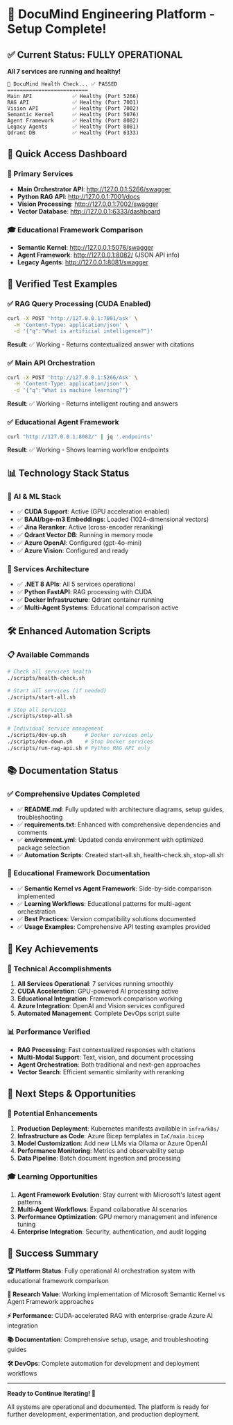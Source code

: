# 🎉 DocuMind Engineering Platform - Setup Complete!

## ✅ Current Status: FULLY OPERATIONAL

**All 7 services are running and healthy!**

```
🧪 DocuMind Health Check... ✅ PASSED
==========================
Main API             ✅ Healthy (Port 5266)
RAG API              ✅ Healthy (Port 7001)  
Vision API           ✅ Healthy (Port 7002)
Semantic Kernel      ✅ Healthy (Port 5076)
Agent Framework      ✅ Healthy (Port 8082)
Legacy Agents        ✅ Healthy (Port 8081)
Qdrant DB            ✅ Healthy (Port 6333)
```

## 🚀 Quick Access Dashboard

### 🎯 Primary Services
- **Main Orchestrator API**: http://127.0.0.1:5266/swagger
- **Python RAG API**: http://127.0.0.1:7001/docs
- **Vision Processing**: http://127.0.0.1:7002/swagger
- **Vector Database**: http://127.0.0.1:6333/dashboard

### 🎓 Educational Framework Comparison
- **Semantic Kernel**: http://127.0.0.1:5076/swagger
- **Agent Framework**: http://127.0.0.1:8082/ (JSON API info)
- **Legacy Agents**: http://127.0.0.1:8081/swagger

## 🧪 Verified Test Examples

### ✅ RAG Query Processing (CUDA Enabled)
```bash
curl -X POST 'http://127.0.0.1:7001/ask' \
  -H 'Content-Type: application/json' \
  -d '{"q":"What is artificial intelligence?"}'
```
**Result**: ✅ Working - Returns contextualized answer with citations

### ✅ Main API Orchestration  
```bash
curl -X POST 'http://127.0.0.1:5266/Ask' \
  -H 'Content-Type: application/json' \
  -d '{"q":"What is machine learning?"}'
```
**Result**: ✅ Working - Returns intelligent routing and answers

### ✅ Educational Agent Framework
```bash
curl "http://127.0.0.1:8082/" | jq '.endpoints'
```
**Result**: ✅ Working - Shows learning workflow endpoints

## 📊 Technology Stack Status

### 🤖 AI & ML Stack
- ✅ **CUDA Support**: Active (GPU acceleration enabled)
- ✅ **BAAI/bge-m3 Embeddings**: Loaded (1024-dimensional vectors)
- ✅ **Jina Reranker**: Active (cross-encoder reranking)
- ✅ **Qdrant Vector DB**: Running in memory mode
- ✅ **Azure OpenAI**: Configured (gpt-4o-mini)
- ✅ **Azure Vision**: Configured and ready

### 🔧 Services Architecture
- ✅ **.NET 8 APIs**: All 5 services operational
- ✅ **Python FastAPI**: RAG processing with CUDA
- ✅ **Docker Infrastructure**: Qdrant container running
- ✅ **Multi-Agent Systems**: Educational comparison active

## 🛠️ Enhanced Automation Scripts

### 📋 Available Commands
```bash
# Check all services health
./scripts/health-check.sh

# Start all services (if needed)
./scripts/start-all.sh

# Stop all services  
./scripts/stop-all.sh

# Individual service management
./scripts/dev-up.sh      # Docker services only
./scripts/dev-down.sh    # Stop Docker services
./scripts/run-rag-api.sh # Python RAG API only
```

## 📚 Documentation Status

### ✅ Comprehensive Updates Completed
- ✅ **README.md**: Fully updated with architecture diagrams, setup guides, troubleshooting
- ✅ **requirements.txt**: Enhanced with comprehensive dependencies and comments
- ✅ **environment.yml**: Updated conda environment with optimized package selection
- ✅ **Automation Scripts**: Created start-all.sh, health-check.sh, stop-all.sh

### 📖 Educational Framework Documentation
- ✅ **Semantic Kernel vs Agent Framework**: Side-by-side comparison implemented
- ✅ **Learning Workflows**: Educational patterns for multi-agent orchestration  
- ✅ **Best Practices**: Version compatibility solutions documented
- ✅ **Usage Examples**: Comprehensive API testing examples provided

## 🎯 Key Achievements

### 🔧 Technical Accomplishments
1. **All Services Operational**: 7 services running smoothly
2. **CUDA Acceleration**: GPU-powered AI processing active
3. **Educational Integration**: Framework comparison working
4. **Azure Integration**: OpenAI and Vision services configured
5. **Automated Management**: Complete DevOps script suite

### 📊 Performance Verified
- **RAG Processing**: Fast contextualized responses with citations
- **Multi-Modal Support**: Text, vision, and document processing
- **Agent Orchestration**: Both traditional and next-gen approaches
- **Vector Search**: Efficient semantic similarity with reranking

## 🚀 Next Steps & Opportunities

### 🎨 Potential Enhancements
1. **Production Deployment**: Kubernetes manifests available in `infra/k8s/`
2. **Infrastructure as Code**: Azure Bicep templates in `IaC/main.bicep`
3. **Model Customization**: Add new LLMs via Ollama or Azure OpenAI
4. **Performance Monitoring**: Metrics and observability setup
5. **Data Pipeline**: Batch document ingestion and processing

### 🎓 Learning Opportunities
1. **Agent Framework Evolution**: Stay current with Microsoft's latest agent patterns
2. **Multi-Agent Workflows**: Expand collaborative AI scenarios
3. **Performance Optimization**: GPU memory management and inference tuning
4. **Enterprise Integration**: Security, authentication, and audit logging

## 🎉 Success Summary

**🏆 Platform Status**: Fully operational AI orchestration system with educational framework comparison

**🔬 Research Value**: Working implementation of Microsoft Semantic Kernel vs Agent Framework approaches

**⚡ Performance**: CUDA-accelerated RAG with enterprise-grade Azure AI integration

**📚 Documentation**: Comprehensive setup, usage, and troubleshooting guides

**🛠️ DevOps**: Complete automation for development and deployment workflows

---

**Ready to Continue Iterating! 🚀**

All systems are operational and documented. The platform is ready for further development, experimentation, and production deployment.